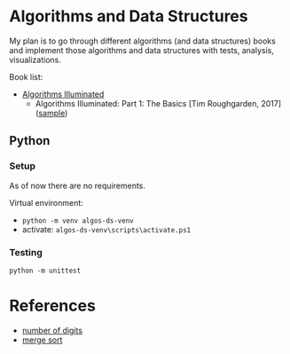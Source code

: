 # Algorithms and Data Structures
My plan is to go through different algorithms (and data structures) books and implement
those algorithms and data structures with tests, analysis, visualizations.

Book list:
- [Algorithms Illuminated](https://www.algorithmsilluminated.org/)
  * Algorithms Illuminated: Part 1: The Basics [Tim Roughgarden, 2017] ([sample](https://www.algorithmsilluminated.org/won1sample.pdf))


## Python

### Setup
As of now there are no requirements.

Virtual environment:
- `python -m venv algos-ds-venv`
- activate: `algos-ds-venv\scripts\activate.ps1`

### Testing
`python -m unittest`


# References
- [number of digits](https://mathworld.wolfram.com/NumberLength.html)
- [merge sort](https://en.wikipedia.org/wiki/Merge_sort)